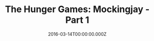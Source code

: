 ---
title: "The Hunger Games: Mockingjay - Part 1"
year: 2014
date: 2016-03-14T00:00:00.000Z
permalink: /almanac/movies/2016-03-14-the-hunger-games-mockingjay-part-1/index.html
rating: 3
tmdbid: 131631
---